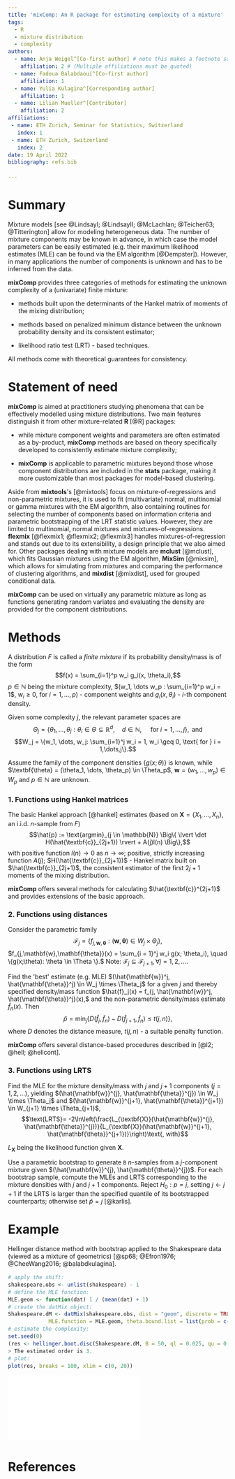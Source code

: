 ```yaml
---
title: 'mixComp: An R package for estimating complexity of a mixture'
tags:
  - R
  - mixture distribution
  - complexity
authors:
  - name: Anja Weigel^[Co-first author] # note this makes a footnote saying 'Co-first author'
    affiliation: 2 # (Multiple affiliations must be quoted)
  - name: Fadoua Balabdaoui^[Co-first author] 
    affiliation: 1
  - name: Yulia Kulagina^[Corresponding author] 
    affiliation: 1
  - name: Lilian Mueller^[Contributor]
    affiliation: 2
affiliations:
 - name: ETH Zurich, Seminar for Statistics, Switzerland
   index: 1
 - name: ETH Zurich, Switzerland
   index: 2
date: 19 April 2022
bibliography: refs.bib

---
```


# Summary

Mixture models [see @LindsayI; @LindsayII; @McLachlan; @Teicher63; @Titterington] allow for modeling heterogeneous data. The number of mixture components may be known in advance, in which case the model parameters can be easily estimated (e.g. their maximum likelihood estimates (MLE) can be found via the EM algorithm [@Dempster]). However, in many applications the number of components is unknown and has to be inferred from the data. 

**mixComp** provides three categories of methods for estimating the unknown complexity of a (univariate) finite mixture:

  - methods built upon the determinants of the Hankel matrix of moments of the mixing distribution; 
  
  - methods based on penalized minimum distance between the unknown probability density and its consistent estimator;
   
  - likelihood ratio test (LRT) - based techniques. 

All methods come with theoretical guarantees for consistency. 

# Statement of need

**mixComp** is aimed at practitioners studying phenomena that can be effectively modelled using mixture distributions. 
Two main features distinguish it from other mixture-related **R** [@R] packages: 

- while mixture component weights and parameters are often estimated as a by-product, **mixComp** methods are based on theory specifically developed to consistently estimate mixture complexity;

- **mixComp** is applicable to parametric mixtures beyond those whose component distributions are included in the **stats** package, making it more customizable than most packages for model-based clustering. 

Aside from **mixtools**'s [@mixtools] focus on mixture-of-regressions and non-parametric mixtures, it is used to fit (multivariate) normal, multinomial or gamma mixtures with the EM algorithm, also containing routines for selecting the number of components based on information criteria and parametric bootstrapping of the LRT statistic values. However, they are limited to multinomial, normal mixtures and mixtures-of-regressions. **flexmix** [@flexmix1; @flexmix2; @flexmix3] handles mixtures-of-regression and stands out due to its extensibility, a design principle that we also aimed for. Other packages dealing with mixture models are **mclust** [@mclust], which fits Gaussian mixtures using the EM algorithm, **MixSim** [@mixsim], which allows for simulating from mixtures and comparing the performance of clustering algorithms, and **mixdist** [@mixdist], used for grouped conditional data. 

**mixComp** can be used on virtually any parametric mixture as long as functions generating random variates and evaluating the density are provided for the component distributions.

# Methods

A distribution $F$ is called a *finite mixture* if its probability density/mass is of the form
$$f(x) = \sum_{i=1}^p w_i g_i(x, \theta_i),$$
$p \in \mathbb{N}$ being the mixture complexity, $(w_1, \dots w_p : \sum_{i=1}^p w_i = 1$, $w_i \geq 0,$ for $i=1,\dots,p)$ - component weights and $g_i(x, \theta_i)$ - $i$-th component density. 

Given some complexity $j$, the relevant parameter spaces are
$$\Theta_j = \{\theta_1, \dots, \theta_j: \theta_i \in \Theta \subseteq \mathbb{R}^d, \quad d \in \mathbb{N}, \quad \text{ for } i = 1,\dots,j\}, \text { and }$$
$$W_j = \{w_1, \dots, w_j: \sum_{i=1}^j w_i = 1, w_i \geq 0, \text{ for } i = 1,\dots,j\}.$$

Assume the family of the component densities $\{g(x; \theta)\}$ is known, while $\textbf{\theta} = (\theta_1, \dots, \theta_p) \in \Theta_p$, $\textbf{w} = (w_1, \dots, w_p) \in W_p$ and $p \in \mathbb{N}$ are unknown. 

### 1. Functions using Hankel matrices

The basic Hankel approach [@hankel] estimates (based on $\textbf{X} = \{X_1, \dots, X_n\}$, an i.i.d. $n$-sample from $F$)
$$\hat{p} := \text{argmin}_{j \in \mathbb{N}} \Big\{ \lvert \det H(\hat{\textbf{c}}_{2j+1}) \rvert + A(j)l(n) \Big\},$$
with positive function $l(n) \to 0 \text{ as } n \to \infty$; positive, strictly increasing function $A(j)$; 
$H(\hat{\textbf{c}}_{2j+1})$ - Hankel matrix built on $\hat{\textbf{c}}_{2j+1}$, the consistent estimator of the first $2j+1$ moments of the mixing distribution. 

**mixComp** offers several methods for calculating $\hat{\textbf{c}}^{2j+1}$ and provides extensions of the basic approach.

### 2. Functions using distances

Consider the parametric family $$\mathcal{F}_j = \{ f_{j, \mathbf{w},\mathbf{\theta}} : (\mathbf{w}, \mathbf{\theta}) \in W_j \times \Theta_j \},$$
$f_{j,\mathbf{w},\mathbf{\theta}}(x) = \sum_{i = 1}^j w_i g(x; \theta_i), \quad \{g(x;\theta): \theta \in \Theta \}.$ 
Note: $\mathcal{F}_j \subseteq \mathcal{F}_{j+1}, \forall j = 1,2, \dots$.

Find the 'best' estimate (e.g. MLE) $(\hat{\mathbf{w}}^j, \hat{\mathbf{\theta}}^j) \in W_j \times \Theta_j$ for a given $j$ and thereby specified density/mass function $\hat{f}_j(x) = f_{j, \hat{\mathbf{w}}^j, \hat{\mathbf{\theta}}^j}(x),$
and the non-parametric density/mass estimate $\tilde{f}_n(x)$. Then
$$\hat{p} = \min_j \big\{D(\hat{f}_j, \tilde{f}_n) - D(\hat{f}_{j+1}, \tilde{f}_n) \leq t(j,n) \big\},$$ 
where $D$ denotes the distance measure, $t(j,n)$ - a suitable penalty function.

**mixComp** offers several distance-based procedures described in [@l2; @hell; @hellcont]. 

### 3. Functions using LRTS

Find the MLE for the mixture density/mass with $j$ and $j+1$ components ($j=1,2,\dots$), yielding $(\hat{\mathbf{w}}^{j}, \hat{\mathbf{\theta}}^{j}) \in W_j \times \Theta_j$ and $(\hat{\mathbf{w}}^{j+1}, \hat{\mathbf{\theta}}^{j+1}) \in W_{j+1} \times \Theta_{j+1}$,
$$\text{LRTS}= -2\ln\left(\frac{L_{\textbf{X}}(\hat{\mathbf{w}}^{j}, \hat{\mathbf{\theta}}^{j})}{L_{\textbf{X}}(\hat{\mathbf{w}}^{j+1}, \hat{\mathbf{\theta}}^{j+1})}\right)\text{, with}$$

$L_{\textbf{X}}$ being the likelihood function given ${\textbf{X}}$.

Use a parametric bootstrap to generate `B` $n$-samples from a $j$-component mixture given $(\hat{\mathbf{w}}^{j}, \hat{\mathbf{\theta}}^{j})$. For each bootstrap sample, compute the MLEs and LRTS corresponding to the mixture densities with $j$ and $j+1$ components. Reject $H_0: p = j$, setting $j \leftarrow j+1$ if the LRTS is larger than the specified quantile of its bootstrapped counterparts; otherwise set $\hat{p} = j$ [@karlis]. 

# Example

Hellinger distance method with bootstrap applied to the Shakespeare data (viewed as a mixture of geometrics) [@sp68; @Efron1976; @CheeWang2016; @balabdkulagina]. 

``` r
# apply the shift:
shakespeare.obs <- unlist(shakespeare) - 1
# define the MLE function:
MLE.geom <- function(dat) 1 / (mean(dat) + 1)
# create the datMix object:
Shakespeare.dM <- datMix(shakespeare.obs, dist = "geom", discrete = TRUE, 
			 MLE.function = MLE.geom, theta.bound.list = list(prob = c(0, 1)))
# estimate the complexity:
set.seed(0)
(res <- hellinger.boot.disc(Shakespeare.dM, B = 50, ql = 0.025, qu = 0.975))
> The estimated order is 3.
# plot:
plot(res, breaks = 100, xlim = c(0, 20))
```

![Hellinger distance method with bootstrap for the Shakespeare data](figures/hell-boot-geom.pdf)

# References

